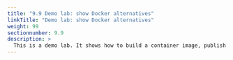 ```yaml
---
title: "9.9 Demo lab: show Docker alternatives"
linkTitle: "Demo lab: show Docker alternatives"
weight: 99
sectionnumber: 9.9
description: >
  This is a demo lab. It shows how to build a container image, publish it to Docker Hub and deploy it to OpenShift.
---
```

